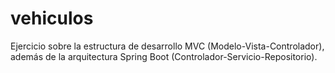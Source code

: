 # vehiculos
Ejercicio sobre la estructura de desarrollo MVC (Modelo-Vista-Controlador), además de la arquitectura Spring Boot (Controlador-Servicio-Repositorio).
